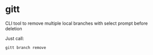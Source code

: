 # gitt

CLI tool to remove multiple local branches with select prompt before deletion

Just call:

```bash
gitt branch remove
```